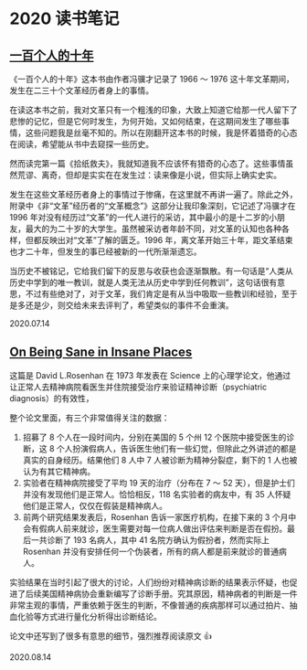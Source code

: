 # 2020 读书笔记

## [一百个人的十年](https://book.douban.com/subject/25917467/)

《一百个人的十年》这本书由作者冯骥才记录了 1966 ～ 1976 这十年文革期间，发生在二三十个文革经历者身上的事情。

在读这本书之前，我对文革只有一个粗浅的印象，大致上知道它给那一代人留下了悲惨的记忆，但是它何时发生，为何开始，又如何结束，在这期间发生了哪些事情，这些问题我是丝毫不知的。所以在刚翻开这本书的时候，我是怀着猎奇的心态在阅读，希望能从书中去窥探一些历史。

然而读完第一篇《拾纸救夫》，我就知道我不应该怀有猎奇的心态了。这些事情虽然荒谬、离奇，但却是实实在在发生过：读来像是小说，但实际上确实史实。

发生在这些文革经历者身上的事情过于惨痛，在这里就不再讲一遍了。除此之外，附录中《非“文革”经历者的“文革概念”》这部分让我印象深刻，它记述了冯骥才在 1996 年对没有经历过“文革”的一代人进行的采访，其中最小的是十二岁的小朋友，最大的为二十岁的大学生。虽然被采访者年龄不同，对文革的认知也各种各样，但都反映出对“文革”了解的匮乏。1996 年，离文革开始三十年，距文革结束也才二十年，但发生的事已经被新的一代所渐渐遗忘。

当历史不被铭记，它给我们留下的反思与收获也会逐渐飘散。有一句话是“人类从历史中学到的唯一教训，就是人类无法从历史中学到任何教训”，这句话很有意思，不过有些绝对了，对于文革，我们肯定是有从当中吸取一些教训和经验，至于是多还是少，则交给未来去评判了，希望类似的事件不会重演。

<right-text>2020.07.14</right-text>


## [On Being Sane in Insane Places](https://www.oulu.fi/sites/default/files/content/AOH%20Terveen%C3%A4%20ep%C3%A4terveiss%C3%A4%20paikoissa.pdf)

这篇是 David L.Rosenhan 在 1973 年发表在 Science 上的心理学论文，他通过让正常人去精神病院看医生并住院接受治疗来验证精神诊断（psychiatric diagnosis）的有效性，

整个论文里面，有三个非常值得关注的数据：

1. 招募了 8 个人在一段时间内，分别在美国的 5 个州 12 个医院中接受医生的诊断，这 8 个人扮演假病人，告诉医生他们有一些幻觉，但除此之外讲述的都是真实的自身经历。结果他们 8 人中 7 人被诊断为精神分裂症，剩下的 1 人也被认为有其它精神病。
2. 实验者在精神病院接受了平均 19 天的治疗（分布在 7 ～ 52 天），但是护士们并没有发现他们是正常人。恰恰相反，118 名实验者的病友中，有 35 人怀疑他们是正常人，仅仅在假装是精神病人。
3. 前两个研究结果发表后，Rosenhan 告诉一家医疗机构，在接下来的 3 个月中会有假病人前来就诊，医生需要对每一位病人做出评估来判断是否在假扮。最后一共诊断了 193 名病人，其中 41 名院方确认为假扮者，然而实际上 Rosenhan 并没有安排任何一个伪装者，所有的病人都是前来就诊的普通病人。

实验结果在当时引起了很大的讨论，人们纷纷对精神病诊断的结果表示怀疑，也促进了后续美国精神病协会重新编写了诊断手册。究其原因，精神病者的判断是一件非常主观的事情，严重依赖于医生的判断，不像普通的疾病那样可以通过拍片、抽血化验等方式进行量化分析得出诊断结论。

论文中还写到了很多有意思的细节，强烈推荐阅读原文 👍

<right-text>2020.08.14</right-text>


<Vssue title="2020 读书笔记" />

